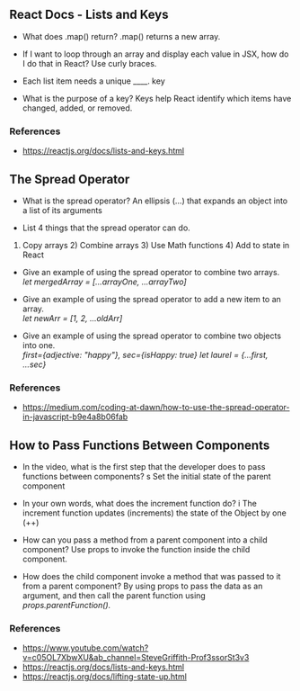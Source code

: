 ## React Docs - Lists and Keys

* What does .map() return? 
.map() returns a new array.

* If I want to loop through an array and display each value in JSX, how do I do that in React? 
Use curly braces.

* Each list item needs a unique ____. 
key

* What is the purpose of a key? 
Keys help React identify which items have changed, added, or removed.

### References
* <https://reactjs.org/docs/lists-and-keys.html>

## The Spread Operator

* What is the spread operator? 
An ellipsis (...) that expands an object into a list of its arguments

* List 4 things that the spread operator can do.   
1) Copy arrays 2) Combine arrays 3) Use Math functions 4) Add to state in React

* Give an example of using the spread operator to combine two arrays.    
*let mergedArray = […arrayOne, …arrayTwo]*

* Give an example of using the spread operator to add a new item to an array.  
*let newArr = [1, 2, ...oldArr]*

* Give an example of using the spread operator to combine two objects into one.   
*first={adjective: "happy"}, sec={isHappy: true}
let laurel = {...first, ...sec}*

### References
* <https://medium.com/coding-at-dawn/how-to-use-the-spread-operator-in-javascript-b9e4a8b06fab>

## How to Pass Functions Between Components

* In the video, what is the first step that the developer does to pass functions between components? s
Set the initial state of the parent component

* In your own words, what does the increment function do? i
The increment function updates (increments) the state of the Object by one (++)

* How can you pass a method from a parent component into a child component? 
Use props to invoke the function inside the child component.

* How does the child component invoke a method that was passed to it from a parent component? 
By using props to pass the data as an argument, and then call the parent function using *props.parentFunction().*

### References

* <https://www.youtube.com/watch?v=c05OL7XbwXU&ab_channel=SteveGriffith-Prof3ssorSt3v3>
* <https://reactjs.org/docs/lists-and-keys.html>
* <https://reactjs.org/docs/lifting-state-up.html>
